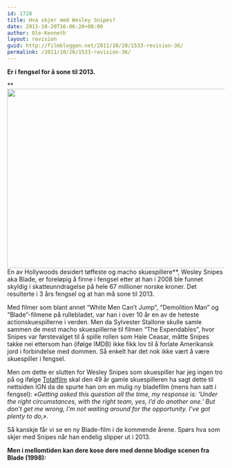 ```yaml
---
id: 1728
title: Hva skjer med Wesley Snipes?
date: 2011-10-20T16:06:20+00:00
author: Ole-Kenneth
layout: revision
guid: http://filmbloggen.net/2011/10/20/1533-revision-36/
permalink: /2011/10/20/1533-revision-36/
---
```

**Er i fengsel for å sone til 2013.**

**  
<a href="http://filmbloggen.net/2011/10/20/hva-skjer-med-wesley-snipes/blade-trinity/" rel="attachment wp-att-1549"><img class="alignnone size-large wp-image-1549" src="http://filmbloggen.net/wp-content/uploads//2011/10/yrgowlg2-620x415.jpg" alt="" width="620" height="415" /></a>  
En av Hollywoods desidert tøffeste og macho skuespillere**, Wesley Snipes aka Blade, er foreløpig å finne i fengsel etter at han i 2008 ble funnet skyldig i skatteunndragelse på hele 67 millioner norske kroner. Det resulterte i 3 års fengsel og at han må sone til 2013.

Med filmer som blant annet “White Men Can’t Jump”, “Demolition Man” og “Blade”-filmene på rullebladet, var han i over 10 år en av de heteste actionskuespillerne i verden. Men da Sylvester Stallone skulle samle sammen de mest macho skuespillerne til filmen “The Expendables”, hvor Snipes var førstevalget til å spille rollen som Hale Ceasar, måtte Snipes takke nei ettersom han (ifølge IMDB) ikke fikk lov til å forlate Amerikansk jord i forbindelse med dommen. Så enkelt har det nok ikke vært å være skuespiller i fengsel.

Men om dette er slutten for Wesley Snipes som skuespiller har jeg ingen tro på og ifølge [Totalfilm](http://http://www.totalfilm.com/news/wesley-snipes-interested-in-blade-4) skal den 49 år gamle skuespilleren ha sagt dette til nettsiden IGN da de spurte han om en mulig ny bladefilm (mens han satt i fengsel): _&laquo;Getting asked this question all the time, my response is: &#8216;Under the right circumstances, with the right team, yes, I&#8217;d do another one.&#8217; But don&#8217;t get me wrong, I&#8217;m not waiting around for the opportunity. I&#8217;ve got plenty to do,&raquo;_.

Så kanskje får vi se en ny Blade-film i de kommende årene. Spørs hva som skjer med Snipes når han endelig slipper ut i 2013.

**Men i mellomtiden kan dere kose dere med denne blodige scenen fra Blade (1998):**

<span class='embed-youtube' style='text-align:center; display: block;'></span>